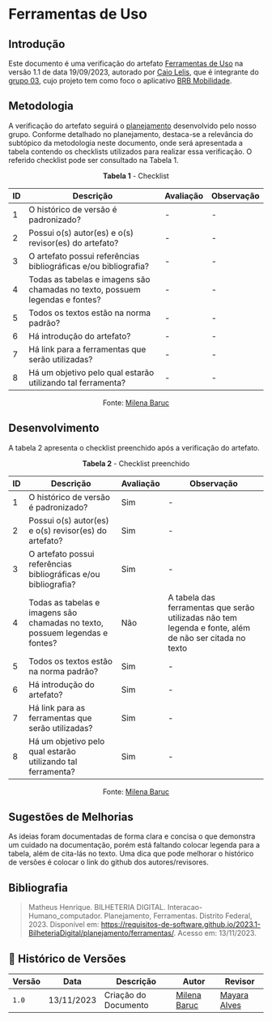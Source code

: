 # Ferramentas de Uso
 
## Introdução

Este documento é uma verificação do artefato [Ferramentas de Uso](https://requisitos-de-software.github.io/2023.2-BRBMobilidade/Planejamento/ferramentas/) na versão 1.1 de data 19/09/2023, autorado por [Caio Lelis](https://github.com/caio-lelis), que é integrante do [grupo 03](https://requisitos-de-software.github.io/2023.2-BRBMobilidade/), cujo projeto tem como foco o aplicativo [BRB Mobilidade](https://play.google.com/store/apps/details?id=br.com.brb.mobilidade&hl=pt_BR&gl=US&pli=1).

## Metodologia 

A verificação do artefato seguirá o [planejamento](./planejamendoDaVerificacao.md) desenvolvido pelo nosso grupo. Conforme detalhado no planejamento, destaca-se a relevância do subtópico da metodologia neste documento, onde será apresentada a tabela contendo os checklists utilizados para realizar essa verificação. O referido checklist pode ser consultado na Tabela 1.

<center>

**Tabela 1** - Checklist

| ID | Descrição                                                                      | Avaliação  | Observação |
|----|--------------------------------------------------------------------------------|------------|------------|
| 1  | O histórico de versão é padronizado?                                           |      -     |     -      |
| 2  | Possui o(s) autor(es) e o(s) revisor(es) do artefato?                          |      -     |     -      |
| 3  | O artefato possui referências bibliográficas e/ou bibliografia?                |      -     |     -      |
| 4  | Todas as tabelas e imagens são chamadas no texto, possuem legendas e fontes?   |      -     |     -      |
| 5  | Todos os textos estão na norma padrão?                                         |      -     |     -      |
| 6  | Há introdução do artefato?                                                     |      -     |     -      |
| 7  | Há link para a ferramentas que serão utilizadas?                               |      -     |     -      |
| 8  | Há um objetivo pelo qual estarão utilizando tal ferramenta?                    |      -     |     -      |

Fonte: [Milena Baruc](https://github.com/MilenaBaruc)

</center>

## Desenvolvimento 

A tabela 2 apresenta o checklist preenchido após a verificação do artefato.

<center>

**Tabela 2** - Checklist preenchido

| ID | Descrição                                                                      | Avaliação  | Observação |
|----|--------------------------------------------------------------------------------|------------|------------|
| 1  | O histórico de versão é padronizado?                                           |    Sim     |     -      |
| 2  | Possui o(s) autor(es) e o(s) revisor(es) do artefato?                          |    Sim     |     -      |
| 3  | O artefato possui referências bibliográficas e/ou bibliografia?                |    Sim     |     -      |
| 4  | Todas as tabelas e imagens são chamadas no texto, possuem legendas e fontes?   |    Não     | A tabela das ferramentas que serão utilizadas não tem legenda e fonte, além de não ser citada no texto |
| 5  | Todos os textos estão na norma padrão?                                         |     Sim    |     -      |
| 6  | Há introdução do artefato?                                                     |     Sim    |     -      |
| 7  | Há link para as ferramentas que serão utilizadas?                              |    Sim     |     -      |
| 8  | Há um objetivo pelo qual estarão utilizando tal ferramenta?                    |    Sim     |     -      |

Fonte: [Milena Baruc](https://github.com/MilenaBaruc)

</center>

## Sugestões de Melhorias

As ideias foram documentadas de forma clara e concisa o que demonstra um cuidado na documentação, porém está faltando colocar legenda para a tabela, além de cita-lás no texto. Uma dica que pode melhorar o histórico de versões é colocar o link do github dos autores/revisores. 

## Bibliografia

> Matheus Henrique. BILHETERIA DIGITAL. Interacao-Humano_computador. Planejamento, Ferramentas. Distrito Federal, 2023. Disponível em: <https://requisitos-de-software.github.io/2023.1-BilheteriaDigital/planejamento/ferramentas/>. Acesso em: 13/11/2023.

## 📑 Histórico de Versões

| Versão | Data       | Descrição                                       | Autor                                          | Revisor                                      |
| ------ | ---------- | ----------------------------------------------- | -----------------------------------------------| ---------------------------------------------|
| `1.0`  | 13/11/2023 | Criação do Documento | [Milena Baruc](https://github.com/MilenaBaruc) | [Mayara Alves](https://github.com/Mayara-tech)  |
